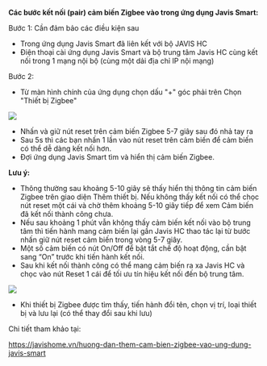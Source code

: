 **Các bước kết nối (pair) cảm biến Zigbee vào trong ứng dụng Javis Smart:**

Bước 1: Cần đảm bảo các điều kiện sau

- Trong ứng dụng Javis Smart đã liên kết với bộ JAVIS HC
- Điện thoại cài ứng dụng Javis Smart và bộ trung tâm Javis HC cùng kết nối trong 1 mạng nội bộ (cùng một dải địa chỉ IP nội mạng)

Bước 2:

- Từ màn hình chính của ứng dụng chọn dấu "+" góc phải trên Chọn "Thiết bị Zigbee"

![](../assets/Hướng%20dẫn%20cài%20đặt%20JAVIS%20HC\_V2.012.png)

- Nhấn và giữ nút reset trên cảm biến Zigbee 5-7 giây sau đó nhả tay ra
- Sau 5s thì các bạn nhấn 1 lần vào nút reset trên cảm biến để cảm biến có thể dễ dàng kết nối hơn.
- Đợi ứng dụng Javis Smart tìm và hiển thị cảm biến Zigbee. 

**Lưu ý:**

- Thông thường sau khoảng 5-10 giây sẽ thấy hiển thị thông tin cảm biến Zigbee trên giao diện Thêm thiết bị. Nếu không thấy kết nối có thể chọc nút reset một cái và chờ thêm khoảng 5-10 giây tiếp để xem Cảm biến đã kết nối thành công chưa. 
- Nếu sau khoảng 1 phút vẫn không thấy cảm biến kết nối vào bộ trung tâm thì tiến hành mang cảm biến lại gần Javis HC thao tác lại từ bước nhấn giữ nút reset cảm biến trong vòng 5-7 giây.
- Một số cảm biến có nút On/Off để bật tắt chế độ hoạt động, cần bật sang “On” trước khi tiến hành kết nối.
- Sau khi kết nối thành công có thể mang cảm biến ra xa Javis HC và chọc vào nút Reset 1 cái để tối ưu tín hiệu kết nối đến bộ trung tâm.

![](../assets/Hướng%20dẫn%20cài%20đặt%20JAVIS%20HC\_V2.014.png)

- Khi thiết bị Zigbee được tìm thấy, tiến hành đổi tên, chọn vị trí, loại thiết bị và lưu lại (có thể thay đổi sau khi lưu)

Chi tiết tham khảo tại:

<https://javishome.vn/huong-dan-them-cam-bien-zigbee-vao-ung-dung-javis-smart>